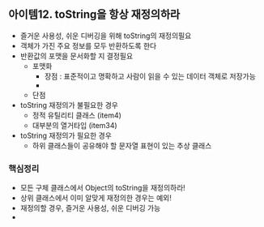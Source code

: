 
## 아이템12.  toString을 항상 재정의하라
* 즐거운 사용성, 쉬운 디버깅을 위해 toString의 재정의필요
* 객체가 가진 주요 정보를 모두 반환하도록 한다
* 반환값의 포맷을 문서화할 지 결정필요
	* 포맷화
		* 장점 : 표준적이고 명확하고 사람이 읽을 수 있는 데이터 객체로 저장가능
		* 
	* 단점
* toString 재정의가 불필요한 경우
	* 정적 유틸리티 클래스 (item4)
	* 대부분의 열거타입 (item34)
* toString 재정의가 필요한 경우
	* 하위 클래스들이 공유해야 할 문자열 표현이 있는 추상 클래스

### 핵심정리
* 모든 구체 클래스에서 Object의 toString을 재정의하라!
* 상위 클래스에서 이미 알맞게 재정의한 경우는 예외!
* 재정의할 경우, 즐거운 사용성, 쉬운 디버깅 가능
* 
<!--stackedit_data:
eyJoaXN0b3J5IjpbMTI5NjY0ODA4MCw0MzA5NzgxN119
-->